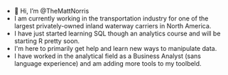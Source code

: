 - 👋 Hi, I’m @TheMattNorris
- I am currently working in the transportation industry for one of the largest privately-owned inland waterway carriers in North America.
- I have just started learning SQL though an analytics course and will be starting R pretty soon.
- I'm here to primarily get help and learn new ways to manipulate data.
- I have worked in the analytical field as a Business Analyst (sans language experience) and am adding more tools to my toolbeld. 

<!---
TheMattNorris/TheMattNorris is a ✨ special ✨ repository because its `README.md` (this file) appears on your GitHub profile.
You can click the Preview link to take a look at your changes.
--->

